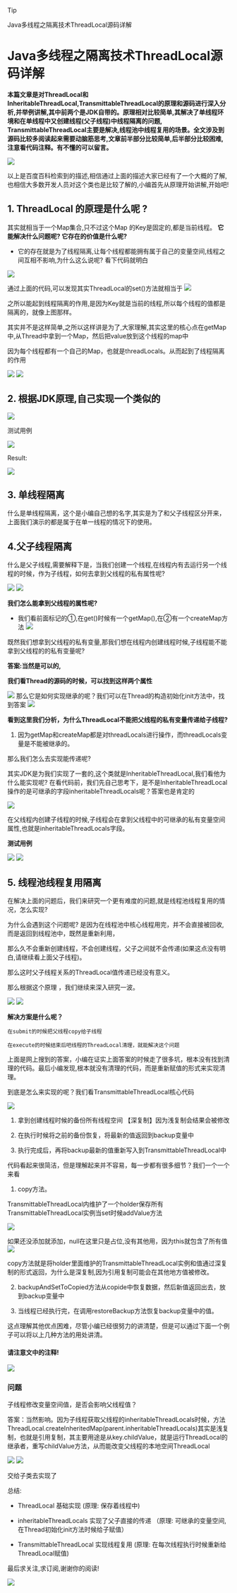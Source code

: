
> [!TIP]
> Java多线程之隔离技术ThreadLocal源码详解

# Java多线程之隔离技术ThreadLocal源码详解

**本篇文章是对ThreadLocal和InheritableThreadLocal,TransmittableThreadLocal的原理和源码进行深入分析,并举例讲解,其中前两个是JDK自带的。原理相对比较简单,其解决了单线程环境和在单线程中又创建线程(父子线程)中线程隔离的问题, TransmittableThreadLocal主要是解决,线程池中线程复用的场景。全文涉及到源码比较多阅读起来需要动脑筋思考,文章前半部分比较简单,后半部分比较困难,注意看代码注释。有不懂的可以留言。**

![](http://p3.pstatp.com/large/pgc-image/1529412918151862e9151ba)

以上是百度百科检索到的描述,相信通过上面的描述大家已经有了一个大概的了解,也相信大多数开发人员对这个类也是比较了解的,小编首先从原理开始讲解,开始吧!



## 1. ThreadLocal 的原理是什么呢 ?

其实就相当于一个Map集合,只不过这个Map 的Key是固定的,都是当前线程。
**它能解决什么问题呢? 它存在的价值是什么呢?**

- 它的存在就是为了线程隔离,让每个线程都能拥有属于自己的变量空间,线程之间互相不影响,为什么这么说呢? 看下代码就明白

![](http://p1.pstatp.com/large/pgc-image/15294130178426b9ba68b45)

通过上面的代码,可以发现其实ThreadLocal的set()方法就相当于
![](http://p3.pstatp.com/large/pgc-image/15294130624201011b98c5d)

之所以能起到线程隔离的作用,是因为Key就是当前的线程,所以每个线程的值都是隔离的，就像上图那样。

其实并不是这样简单,之所以这样讲是为了,大家理解,其实这里的核心点在getMap中,从Thread中拿到一个Map，然后把value放到这个线程的map中

因为每个线程都有一个自己的Map，也就是threadLocals。从而起到了线程隔离的作用

![](http://p3.pstatp.com/large/pgc-image/1529413112969790858fd09)
![](http://p3.pstatp.com/large/pgc-image/15294131130928909328961)

## 2. 根据JDK原理,自己实现一个类似的

![](http://p1.pstatp.com/large/pgc-image/1529413164762e67c5cae45)

测试用例

![](http://p1.pstatp.com/large/pgc-image/152941318828671381eeadc)

Result:

![](http://p3.pstatp.com/large/pgc-image/1529413210711e5595823b7)

## 3. 单线程隔离
什么是单线程隔离，这个是小编自己想的名字,其实是为了和父子线程区分开来，上面我们演示的都是属于在单一线程的情况下的使用。

## 4.父子线程隔离
什么是父子线程,需要解释下是，当我们创建一个线程,在线程内有去运行另一个线程的时候，作为子线程，如何去拿到父线程的私有属性呢?

![](http://p3.pstatp.com/large/pgc-image/15294132718636bd88455c1)
![](http://p3.pstatp.com/large/pgc-image/1529413271771989993f0f7)

**我们怎么能拿到父线程的属性呢?**

- 我们看前面标记的①,在get()时候有一个getMap(),在②有一个createMap方法
![](http://p3.pstatp.com/large/pgc-image/1529413312687008ee8dca7)

既然我们想拿到父线程的私有变量,那我们想在线程内创建线程时候,子线程能不能拿到父线程的的私有变量呢?

**答案:当然是可以的,**

**我们看Thread的源码的时候，可以找到这样两个属性**

![](http://p1.pstatp.com/large/pgc-image/152941335122800b1bf88f6)
那么它是如何实现继承的呢？我们可以在Thread的构造初始化init方法中，找到答案
![](http://p3.pstatp.com/large/pgc-image/152941349280560c1a07a41)

**看到这里我们分析，为什么ThreadLocal不能把父线程的私有变量传递给子线程?**

1. 因为getMap和createMap都是对threadLocals进行操作，而threadLocals变量是不能被继承的。

那么我们怎么去实现能传递呢?

其实JDK是为我们实现了一套的,这个类就是InheritableThreadLocal,我们看他为什么能实现呢? 在看代码前，我们先自己思考下，是不是InheritableThreadLocal操作的是可继承的字段inheritableThreadLocals呢？答案也是肯定的

![](http://p3.pstatp.com/large/pgc-image/15294135331813f5f2b77fd)

在父线程内创建子线程的时候,子线程会在拿到父线程中的可继承的私有变量空间属性,也就是inheritableThreadLocals字段。

**测试用例**

![](http://p1.pstatp.com/large/pgc-image/152941358189410391e60ee)
![](http://p3.pstatp.com/large/pgc-image/1529413587585a39d62e8a9)

## 5. 线程池线程复用隔离

在解决上面的问题后，我们来研究一个更有难度的问题,就是线程池线程复用的情况，怎么实现?

为什么会遇到这个问题呢? 是因为在线程池中核心线程用完，并不会直接被回收,而是返回到线程池中，既然是重新利用，

那么久不会重新创建线程，不会创建线程，父子之间就不会传递(如果这点没有明白,请继续看上面父子线程)。

那么这时父子线程关系的ThreadLocal值传递已经没有意义。

那么根据这个原理 ，我们继续来深入研究一波。

![](http://p3.pstatp.com/large/pgc-image/152941368203290892a2f3c)
![](http://p1.pstatp.com/large/pgc-image/1529413681980c41819c3c7)

**解决方案是什么呢？**

```
在submit的时候把父线程copy给子线程

在execute的时候结束后吧线程的ThreadLocal清理，就能解决这个问题
```

上面是网上搜到的答案，小编在证实上面答案的时候走了很多坑，根本没有找到清理的代码。最后小编发现,根本就没有清理的代码，而是重新赋值的形式来实现清理。

到底是怎么来实现的呢？我们看TransmittableThreadLocal核心代码

![](http://p1.pstatp.com/large/pgc-image/15294137835549160937407)

1. 拿到创建线程时候的备份所有线程空间 【深复制】因为浅复制会结果会被修改

2. 在执行时候将之前的备份恢复，将最新的值返回到backup变量中

3. 执行完成后，再将backup最新的值重新写入到TransmittableThreadLocal中

代码看起来很简洁，但是理解起来并不容易，每一步都有很多细节？我们一个一个来看

1. copy方法。

TransmittableThreadLocal内维护了一个holder保存所有TransmittableThreadLocal实例当set时候addValue方法

![](http://p3.pstatp.com/large/pgc-image/15294137826850f0a707402)

如果还没添加就添加，null在这里只是占位,没有其他用，因为this就包含了所有值
![](http://p9.pstatp.com/large/pgc-image/15294137828914b65c93dde)

copy方法就是将holder里面维护的TransmittableThreadLocal实例和值通过深复制的形式返回，为什么是深复制,因为引用复制可能会在其他地方值被修改。

2. backupAndSetToCopied方法从copide中恢复数据，然后新值返回出去，放到backup变量中

3. 当线程已经执行完，在调用restoreBackup方法恢复backup变量中的值。

这点理解其他优点困难，尽管小编已经很努力的讲清楚，但是可以通过下面一个例子可以将以上几种方法的用处讲清。

#### 请注意文中的注释!


![](http://p1.pstatp.com/large/pgc-image/152941378383811d7b64d7d)

### 问题

子线程修改变量空间值，是否会影响父线程值？

答案：当然影响。因为子线程获取父线程的inheritableThreadLocals时候，方法ThreadLocal.createInheritedMap(parent.inheritableThreadLocals)其实是浅复制，也就是引用复制，其主要用途是从key.childValue，就是运行ThreadLocal的继承者，重写childValue方法，从而能改变父线程的本地空间ThreadLocal

![](http://p3.pstatp.com/large/pgc-image/1529413784125d263a0718c)
![](http://p9.pstatp.com/large/pgc-image/15294137837064b50ac393d)

交给子类去实现了

总结:

- ThreadLocal 基础实现 (原理: 保存着线程中)

- inheritableThreadLocals 实现了父子直接的传递 （原理: 可继承的变量空间,在Thread初始化init方法时候给子赋值）

- TransmittableThreadLocal 实现线程复用 (原理: 在每次线程执行时候重新给ThreadLocal赋值)


最后求关注,求订阅,谢谢你的阅读!


![](https://img.springlearn.cn/blog/learn_1589360371000.png)
